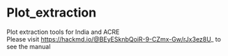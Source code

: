 # Plot_extraction
Plot extraction tools for India and ACRE   
Please visit
https://hackmd.io/@BEyESknbQoiR-9-CZmx-Gw/rJx3ez8U_ to see the manual
